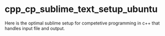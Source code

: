 # cpp_cp_sublime_text_setup_ubuntu
Here is the optimal sublime setup for competetive programming in c++ that handles input file and output. 
